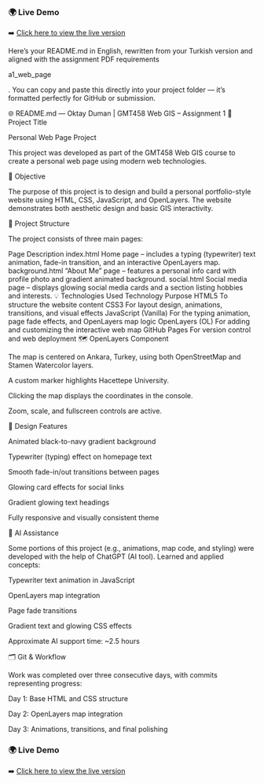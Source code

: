 ### 🌍 Live Demo  
➡️ [Click here to view the live version](https://gmt-458-web-gis.github.io/personal-web-page-oktayduman/)

Here’s your README.md in English, rewritten from your Turkish version and aligned with the assignment PDF requirements

a1_web_page

.
You can copy and paste this directly into your project folder — it’s formatted perfectly for GitHub or submission.

🌐 README.md — Oktay Duman | GMT458 Web GIS – Assignment 1
📘 Project Title

Personal Web Page Project

This project was developed as part of the GMT458 Web GIS course to create a personal web page using modern web technologies.

🎯 Objective

The purpose of this project is to design and build a personal portfolio-style website using HTML, CSS, JavaScript, and OpenLayers.
The website demonstrates both aesthetic design and basic GIS interactivity.

🧩 Project Structure

The project consists of three main pages:

Page	Description
index.html	Home page – includes a typing (typewriter) text animation, fade-in transition, and an interactive OpenLayers map.
background.html	“About Me” page – features a personal info card with profile photo and gradient animated background.
social.html	Social media page – displays glowing social media cards and a section listing hobbies and interests.
💡 Technologies Used
Technology	Purpose
HTML5	To structure the website content
CSS3	For layout design, animations, transitions, and visual effects
JavaScript (Vanilla)	For the typing animation, page fade effects, and OpenLayers map logic
OpenLayers (OL)	For adding and customizing the interactive web map
GitHub Pages	For version control and web deployment
🗺️ OpenLayers Component

The map is centered on Ankara, Turkey, using both OpenStreetMap and Stamen Watercolor layers.

A custom marker highlights Hacettepe University.

Clicking the map displays the coordinates in the console.

Zoom, scale, and fullscreen controls are active.

🎨 Design Features

Animated black-to-navy gradient background

Typewriter (typing) effect on homepage text

Smooth fade-in/out transitions between pages

Glowing card effects for social links

Gradient glowing text headings

Fully responsive and visually consistent theme

🤖 AI Assistance

Some portions of this project (e.g., animations, map code, and styling) were developed with the help of ChatGPT (AI tool).
Learned and applied concepts:

Typewriter text animation in JavaScript

OpenLayers map integration

Page fade transitions

Gradient text and glowing CSS effects

Approximate AI support time: ~2.5 hours

🗂️ Git & Workflow

Work was completed over three consecutive days, with commits representing progress:

Day 1: Base HTML and CSS structure

Day 2: OpenLayers map integration

Day 3: Animations, transitions, and final polishing
### 🌍 Live Demo  
➡️ [Click here to view the live version](https://gmt-458-web-gis.github.io/personal-web-page-oktayduman/)
